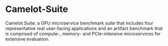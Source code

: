 # Camelot-Suite
Camelot Suite: a GPU microservice benchmark suite that includes four representative real user-facing applications and an artifact benchmark that is comprised of compute-, memory- and PCIe-intensive microservices for extensive evaluation.
